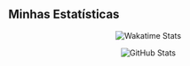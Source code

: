 
## Minhas Estatísticas
<div align="center">

![Wakatime Stats](https://github-readme-stats.vercel.app/api/wakatime?username=luizgup&layout=compact&theme=dark&title_color=41C1F5&icon_color=E4E4E4&text_color=F4F4F4)

![GitHub Stats](https://github-readme-stats.vercel.app/api?username=LuizGup&show_icons=true&theme=dark&title_color=F4F4F4&icon_color=71BB33&text_color=E4E4E4)

</div>
